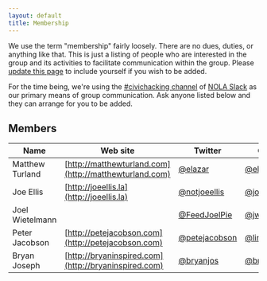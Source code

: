 ```yaml
---
layout: default
title: Membership
---
```


We use the term "membership" fairly loosely. There are no dues, duties, or anything like that. This is just a listing of people who are interested in the group and its activities to facilitate communication within the group. Please [update this page](https://github.com/neworleans/neworleans.github.io/edit/master/membership.md) to include yourself if you wish to be added.

For the time being, we're using the [#civichacking channel](https://nola.slack.com/messages/civichacking/) of [NOLA Slack](https://nola.slack.com) as our primary means of group communication. Ask anyone listed below and they can arrange for you to be added.

## Members

| Name | Web site | Twitter | GitHub |
| ---- | -------- | ------- | ------ |
| Matthew Turland | [http://matthewturland.com](http://matthewturland.com) | [@elazar](https://twitter.com/elazar) | [@elazar](https://github.com/elazar) |
| Joe Ellis | [http://joeellis.la](http://joeellis.la) | [@notjoeellis](https://twitter.com/notjoeellis) | [@joeellis](https://github.com/joeellis) |
| Joel Wietelmann | | [@FeedJoelPie](https://twitter.com/FeedJoelPie) | [@jwietelmann](https://github.com/jwietelmann) |
| Peter Jacobson | [http://petejacobson.com](http://petejacobson.com) | [@petejacobson](https://twitter.com/petejacobson) | [@linkingarts](https://github.com/linkingarts) |
| Bryan Joseph | [http://bryaninspired.com](http://bryaninspired.com) | [@bryanjos](https://twitter.com/bryanjos) | [@bryanjos](https://github.com/bryanjos) |
